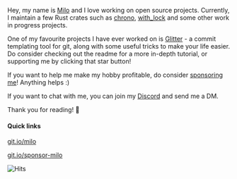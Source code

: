 Hey, my name is [Milo](https://milo.solar) and I love working on open source projects. Currently, I maintain a few Rust crates such as [chrono](https://github.com/chronotope/chrono), [with_lock](https://github.com/Milo123459/with_lock) and some other work in progress projects.

One of my favourite projects I have ever worked on is [Glitter](https://github.com/Milo123459/glitter) - a commit templating tool for git, along with some useful tricks to make your life easier. Do consider checking out the readme for a more in-depth tutorial, or supporting me by clicking that star button!

If you want to help me make my hobby profitable, do consider [sponsoring me](https://git.io/sponsor-milo)! Anything helps :)

If you want to chat with me, you can join my [Discord](https://discord.gg/q83hQYe5QR) and send me a DM.

Thank you for reading! 👋

#### Quick links

[git.io/milo](https://git.io/milo)

[git.io/sponsor-milo](https://git.io/sponsor-milo)

![Hits](https://hits.link/hits?url=https%3A%2F%2Fgithub.com%2FMilo123459)